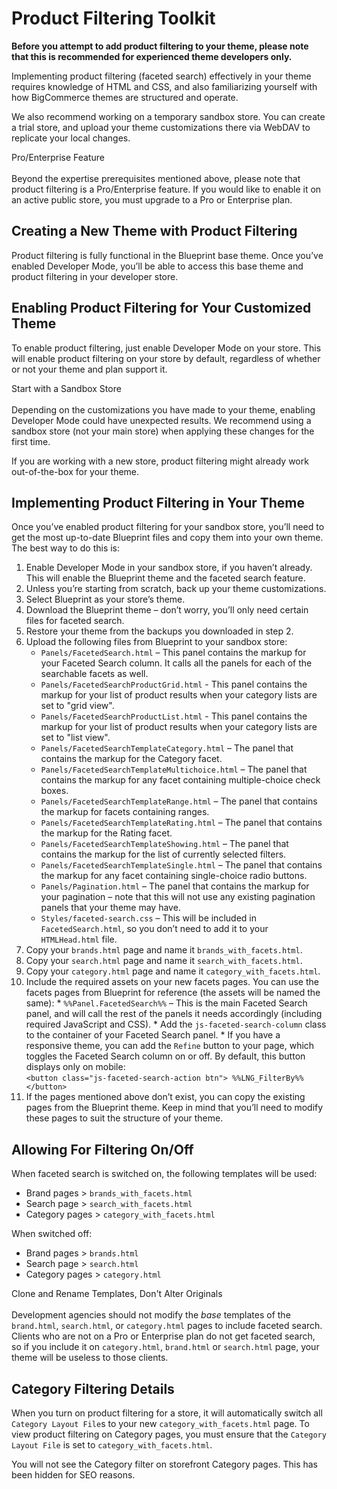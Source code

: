 # <span class="jumptarget"> Product Filtering Toolkit </span>

**Before you attempt to add product filtering to your theme, please note that this is recommended for experienced theme developers only.** 

Implementing product filtering (faceted search) effectively in your theme requires knowledge of HTML and CSS, and also familiarizing yourself with how BigCommerce themes are structured and operate.

We also recommend working on a temporary sandbox store. You can create a trial store, and upload your theme customizations there via WebDAV to replicate your local changes.

<aside class="warning">
<span class="aside-warning-hd">Pro/Enterprise Feature</span><br><br>
Beyond the expertise prerequisites mentioned above, please note that product filtering is a Pro/Enterprise feature. If you would like to enable it on an active public store, you must upgrade to a Pro or Enterprise plan.
</aside>


## <span class="jumptarget"> Creating a New Theme with Product Filtering </span>

Product filtering is fully functional in the Blueprint base theme. Once you’ve enabled Developer Mode, you’ll be able to access this base theme and product filtering in your developer store.

## <span class="jumptarget"> Enabling Product Filtering for Your Customized Theme </span>

To enable product filtering, just enable Developer Mode on your store. This will enable product filtering on your store by default, regardless of whether or not your theme and plan support it.

<aside class="warning">
<span class="aside-warning-hd">Start with a Sandbox Store</span><br><br>
Depending on the customizations you have made to your theme, enabling Developer Mode could have unexpected results. We recommend using a sandbox store (not your main store) when applying these changes for the first time.
</aside>

If you are working with a new store, product filtering might already work out-of-the-box for your theme.

## <span class="jumptarget"> Implementing Product Filtering in Your Theme </span>

Once you’ve enabled product filtering for your sandbox store, you’ll need to get the most up-to-date Blueprint files and copy them into your own theme. The best way to do this is:

1.  Enable Developer Mode in your sandbox store, if you haven’t already. This will enable the Blueprint theme and the faceted search feature.
2.  Unless you’re starting from scratch, back up your theme customizations.
3.  Select Blueprint as your store’s theme. 
4.  Download the Blueprint theme – don’t worry, you’ll only need certain files for faceted search.
5.  Restore your theme from the backups you downloaded in step 2.
6.  Upload the following files from Blueprint to your sandbox store:
    *   `Panels/FacetedSearch.html` – This panel contains the markup for your Faceted Search column. It calls all the panels for each of the searchable facets as well.
    *   `Panels/FacetedSearchProductGrid.html` - This panel contains the markup for your list of product results when your category lists are set to "grid view".
    *   `Panels/FacetedSearchProductList.html` - This panel contains the markup for your list of product results when your category lists are set to "list view".
    *   `Panels/FacetedSearchTemplateCategory.html` – The panel that contains the markup for the Category facet.
    *   `Panels/FacetedSearchTemplateMultichoice.html` – The panel that contains the markup for any facet containing multiple-choice check boxes.
    *   `Panels/FacetedSearchTemplateRange.html` – The panel that contains the markup for facets containing ranges.
    *   `Panels/FacetedSearchTemplateRating.html` – The panel that contains the markup for the Rating facet.
    *   `Panels/FacetedSearchTemplateShowing.html` – The panel that contains the markup for the list of currently selected filters.
    *   `Panels/FacetedSearchTemplateSingle.html` – The panel that contains the markup for any facet containing single-choice radio buttons.
    *   `Panels/Pagination.html` – The panel that contains the markup for your pagination – note that this will not use any existing pagination panels that your theme may have.
    *   `Styles/faceted-search.css` – This will be included in `FacetedSearch.html`, so you don’t need to add it to your `HTMLHead.html` file.
7.  Copy your `brands.html` page and name it `brands_with_facets.html`.
8.  Copy your `search.html` page and name it `search_with_facets.html`.
9.  Copy your `category.html` page and name it `category_with_facets.html`.
10.  Include the required assets on your new facets pages. You can use the facets pages from Blueprint for reference (the assets will be named the same):
    *   `%%Panel.FacetedSearch%%` – This is the main Faceted Search panel, and will call the rest of the panels it needs accordingly (including required JavaScript and CSS).
    *   Add the `js-faceted-search-column` class to the container of your Faceted Search panel.
    *   If you have a responsive theme, you can add the `Refine` button to your page, which toggles the Faceted Search column on or off. By default, this button displays only on mobile:<br>
    `<button class="js-faceted-search-action btn"> %%LNG_FilterBy%% </button>`
11.  If the pages mentioned above don’t exist, you can copy the existing pages from the Blueprint theme. Keep in mind that you’ll need to modify these pages to suit the structure of your theme.

## <span class="jumptarget"> Allowing For Filtering On/Off </span>

When faceted search is switched on, the following templates will be used:

*   Brand pages > `brands_with_facets.html`
*   Search page > `search_with_facets.html`
*   Category pages > `category_with_facets.html`

When switched off:

*   Brand pages > `brands.html`
*   Search page > `search.html`
*   Category pages > `category.html`

<aside class="warning">
<span class="aside-warning-hd">Clone and Rename Templates, Don't Alter Originals</span><br><br>
Development agencies should not modify the <em>base</em> templates of the <code>brand.html</code>, <code>search.html</code>, or <code>category.html</code> pages to include faceted search. Clients who are not on a Pro or Enterprise plan do not get faceted search, so if you include it on <code>category.html</code>, <code>brand.html</code> or <code>search.html</code> page, your theme will be useless to those clients.
</aside>

## <span class="jumptarget"> Category Filtering Details </span>

When you turn on product filtering for a store, it will automatically switch all `Category Layout File`s to your new `category_with_facets.html` page. To view product filtering on Category pages, you must ensure that the `Category Layout File` is set to `category_with_facets.html`.

You will not see the Category filter on storefront Category pages. This has been hidden for SEO reasons.